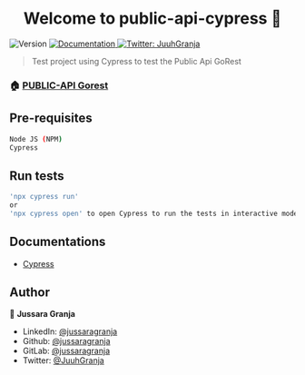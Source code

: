 <h1 align="center">Welcome to public-api-cypress 👋</h1>
<p>
  <img alt="Version" src="https://img.shields.io/badge/version-1.0.0-blue.svg?cacheSeconds=2592000" />
  <a href="https://gorest.co.in/" target="_blank">
    <img alt="Documentation" src="https://img.shields.io/badge/documentation-yes-brightgreen.svg" />
  </a>
  <a href="https://twitter.com/JuuhGranja" target="_blank">
    <img alt="Twitter: JuuhGranja" src="https://img.shields.io/twitter/follow/JuuhGranja.svg?style=social" />
  </a>
</p>

> Test project using Cypress to test the Public Api GoRest

### 🏠 [PUBLIC-API Gorest](https://gorest.co.in/)

## Pre-requisites

```sh
Node JS (NPM)
Cypress
```

## Run tests

```sh
'npx cypress run'
or
'npx cypress open' to open Cypress to run the tests in interactive mode.
```

## Documentations

- [Cypress](https://docs.cypress.io/guides/overview/why-cypress.html)

## Author

👤 **Jussara Granja**

* LinkedIn: [@jussaragranja](https://linkedin.com/in/jussaragranja)
* Github: [@jussaragranja](https://github.com/jussaragranja)
* GitLab: [@jussaragranja](https://gitlab.com/jussaragranja)
* Twitter: [@JuuhGranja](https://twitter.com/JuuhGranja)
